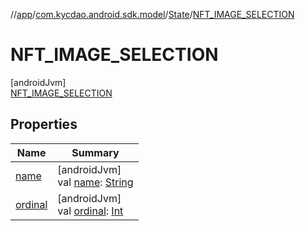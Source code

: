 //[app](../../../../index.md)/[com.kycdao.android.sdk.model](../../index.md)/[State](../index.md)/[NFT_IMAGE_SELECTION](index.md)

# NFT_IMAGE_SELECTION

[androidJvm]\
[NFT_IMAGE_SELECTION](index.md)

## Properties

| Name | Summary |
|---|---|
| [name](../../-verification-type/-accredited-investor/index.md#-372974862%2FProperties%2F-912451524) | [androidJvm]<br>val [name](../../-verification-type/-accredited-investor/index.md#-372974862%2FProperties%2F-912451524): [String](https://kotlinlang.org/api/latest/jvm/stdlib/kotlin/-string/index.html) |
| [ordinal](../../-verification-type/-accredited-investor/index.md#-739389684%2FProperties%2F-912451524) | [androidJvm]<br>val [ordinal](../../-verification-type/-accredited-investor/index.md#-739389684%2FProperties%2F-912451524): [Int](https://kotlinlang.org/api/latest/jvm/stdlib/kotlin/-int/index.html) |
